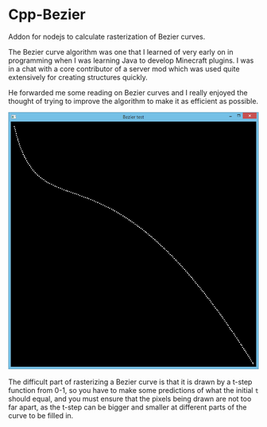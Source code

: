 # Cpp-Bezier
Addon for nodejs to calculate rasterization of Bezier curves.

The Bezier curve algorithm was one that I learned of very early on in programming when
I was learning Java to develop Minecraft plugins. I was in a chat with a core contributor
of a server mod which was used quite extensively for creating structures quickly.

He forwarded me some reading on Bezier curves and I really enjoyed the thought of
trying to improve the algorithm to make it as efficient as possible.

![Screenshot of rasterized Bezier curve demo](test-results/bezier-rasterize-commit%3D47e0fd4.PNG)

The difficult part of rasterizing a Bezier curve is that it is drawn by a t-step
function from 0-1, so you have to make some predictions of what the initial `t` should equal, and
you must ensure that the pixels being drawn are not too far apart, as the t-step can be bigger
and smaller at different parts of the curve to be filled in.
